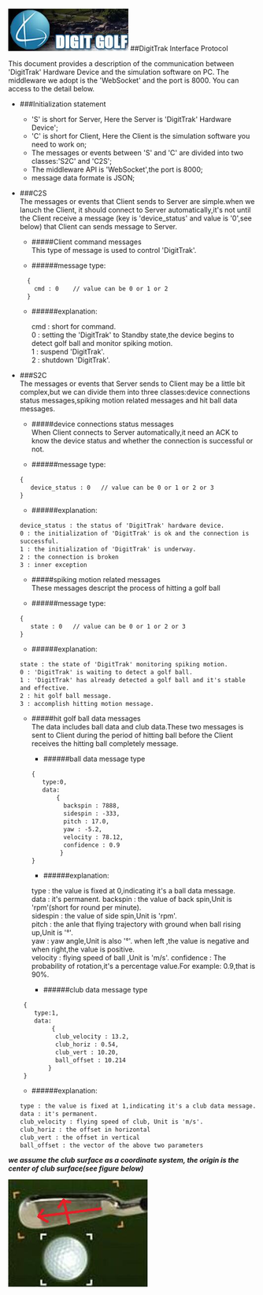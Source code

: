 ![](https://raw.githubusercontent.com/flufy3d/DigitTrak-Interface-Protocol/master/image/digitgolf.png)
##DigitTrak Interface Protocol

This document provides a description of the communication between 'DigitTrak' Hardware Device 
and the simulation software on PC. The middleware we adopt is the 'WebSocket' and the port is 8000.
You can access to the detail below.

* ###Initialization statement  

  * 'S' is short for Server, Here the Server is 'DigitTrak' Hardware Device';
  * 'C' is short for Client, Here the Client is the simulation software you need to work on;
  * The messages or events between 'S' and 'C' are divided into two classes:'S2C' and 'C2S'; 
  * The middleware API is 'WebSocket',the port is 8000;
  * message data formate is JSON;

* ###C2S   
  The messages or events that Client sends to Server are simple.when we lanuch the Client,
  it should connect to Server automatically,it's not until the Client receive a message 
  (key is 'device_status' and value is '0',see below) that Client can sends message to Server.

  * #####Client command messages     
This type of message is used to control 'DigitTrak'.   

   * ######message type:
    ```
      {
        cmd : 0    // value can be 0 or 1 or 2      
      }
    ```   
  * ######explanation: 
 
      cmd : short for command.      
       0  : setting the 'DigitTrak' to Standby state,the device begins to detect golf ball and monitor 
       spiking motion.       
       1  : suspend 'DigitTrak'.  
       2  : shutdown 'DigitTrak'.  

* ###S2C    
  The messages or events that Server sends to Client may be a little bit complex,but we can divide them into
  three classes:device connections status messages,spiking motion related messages and hit ball data messages.

  * #####device connections status messages   
When Client connects to Server automatically,it need an ACK to know the device status and whether the connection
is successful or not.

   * ######message type:   
    ```
    {
       device_status : 0   // value can be 0 or 1 or 2 or 3  
    }
    ```
     * ######explanation:  
  
      device_status : the status of 'DigitTrak' hardware device.        
      0 : the initialization of 'DigitTrak' is ok and the connection is successful.  
      1 : the initialization of 'DigitTrak' is underway.   
      2 : the connection is broken     
      3 : inner exception   

  * #####spiking motion related messages   
These messages descript the process of hitting a golf ball   

   * ######message type:  
    ```
    {
       state : 0   // value can be 0 or 1 or 2 or 3  
    }
    ```
     * ######explanation: 
   
      state : the state of 'DigitTrak' monitoring spiking motion.      
      0 : 'DigitTrak' is waiting to detect a golf ball.  
      1 : 'DigitTrak' has already detected a golf ball and it's stable and effective.   
      2 : hit golf ball message.     
      3 : accomplish hitting motion message.   

  * #####hit golf ball data messages  
The data includes ball data and club data.These two messages is sent to Client during the period of hitting ball before 
the Client receives the hitting ball completely message.  

    * ######ball data message type  
    ```     
    {   
       type:0,  
       data:  
           {
             backspin : 7888,
             sidespin : -333,
             pitch : 17.0,
             yaw : -5.2,
             velocity : 78.12,
             confidence : 0.9
            }
    }
    ```  
     * ######explanation:  
  
      type : the value is fixed at 0,indicating it's a ball data message.  
      data : it's permanent.
      backspin : the value of back spin,Unit is 'rpm'(short for round per minute).   
      sidespin : the value of side spin,Unit is 'rpm'.  
      pitch : the anle that flying trajectory with ground when ball rising up,Unit is '°'.     
      yaw : yaw angle,Unit is also '°'. when left ,the value is negative and when right,the value is positive.   
      velocity : flying speed of ball ,Unit is 'm/s'. 
      confidence : The probability of rotation,it's a percentage value.For example: 0.9,that is 90%.   
    
     * ######club data message type 
  ```     
   {   
      type:1,
      data:
           {
            club_velocity : 13.2,
            club_horiz : 0.54,
            club_vert : 10.20,
            ball_offset : 10.214
          }
   }
  ```  
     * ######explanation: 
   
      type : the value is fixed at 1,indicating it's a club data message.    
      data : it's permanent.   
      club_velocity : flying speed of club, Unit is 'm/s'.  
      club_horiz : the offset in horizontal     
      club_vert : the offset in vertical    
      ball_offset : the vector of the above two parameters  
      
***we assume the club surface as a coordinate system, the origin is the center of club surface(see figure below)***
     
![](https://raw.githubusercontent.com/flufy3d/DigitTrak-Interface-Protocol/master/image/coordinate.png)
 
    
    


